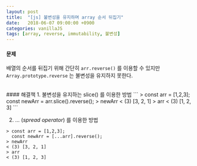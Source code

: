 ```yaml
---
layout: post
title:  "[js] 불변성을 유지하며 array 순서 뒤집기"
date:   2018-06-07 09:00:00 +0900
categories: vanillaJS
tags: [array, reverse, immutability, 불변성]
---
```

#### 문제
배열의 순서를 뒤집기 위해 간단히 `arr.reverse()` 를 이용할 수 있지만 `Array.prototype.reverse` 는 불변성을 유지하지 못한다.


<br>
#### 해결책
1. 불변성을 유지하는 slice() 를 이용한 방법
```
> const arr = [1,2,3];
  const newArr = arr.slice().reverse();
> newArr
< (3) [3, 2, 1]
> arr
< (3) [1, 2, 3]
```

2. ... (_spread operator_) 를 이용한 방법
```
> const arr = [1,2,3];
  const newArr = [...arr].reverse();
> newArr
< (3) [3, 2, 1]
> arr
< (3) [1, 2, 3]
```